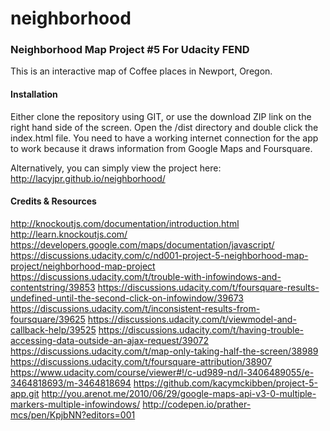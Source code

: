 # neighborhood

### Neighborhood Map Project #5 For Udacity FEND

This is an interactive map of Coffee places in Newport, Oregon.

#### Installation

Either clone the repository using GIT, or use the download ZIP link on the right hand side of the screen. Open the /dist directory and double click the index.html file. You need to have a working internet connection for the app to work because it draws information from Google Maps and Foursquare.

Alternatively, you can simply view the project here: http://lacyjpr.github.io/neighborhood/

#### Credits & Resources
http://knockoutjs.com/documentation/introduction.html
http://learn.knockoutjs.com/
https://developers.google.com/maps/documentation/javascript/
https://discussions.udacity.com/c/nd001-project-5-neighborhood-map-project/neighborhood-map-project
https://discussions.udacity.com/t/trouble-with-infowindows-and-contentstring/39853
https://discussions.udacity.com/t/foursquare-results-undefined-until-the-second-click-on-infowindow/39673
https://discussions.udacity.com/t/inconsistent-results-from-foursquare/39625
https://discussions.udacity.com/t/viewmodel-and-callback-help/39525
https://discussions.udacity.com/t/having-trouble-accessing-data-outside-an-ajax-request/39072
https://discussions.udacity.com/t/map-only-taking-half-the-screen/38989
https://discussions.udacity.com/t/foursquare-attribution/38907
https://www.udacity.com/course/viewer#!/c-ud989-nd/l-3406489055/e-3464818693/m-3464818694
https://github.com/kacymckibben/project-5-app.git
http://you.arenot.me/2010/06/29/google-maps-api-v3-0-multiple-markers-multiple-infowindows/
http://codepen.io/prather-mcs/pen/KpjbNN?editors=001





